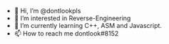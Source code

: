 - 👋 Hi, I’m @dontlookpls
- 👀 I’m interested in Reverse-Engineering
- 🌱 I’m currently learning C++, ASM and Javascript.
- 📫 How to reach me dontlook#8152

<!---
dontlookpls/dontlookpls is a ✨ special ✨ repository because its `README.md` (this file) appears on your GitHub profile.
You can click the Preview link to take a look at your changes. 
💞️ I’m looking to collaborate on pretty much anything.
--->
